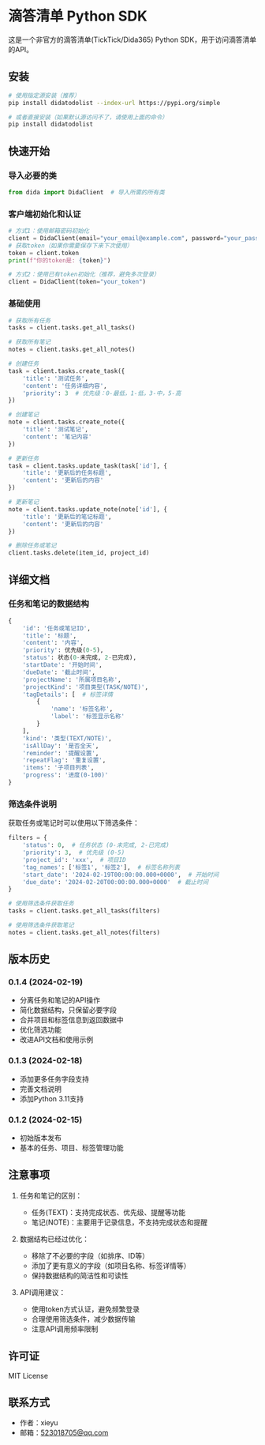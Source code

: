 # 滴答清单 Python SDK

这是一个非官方的滴答清单(TickTick/Dida365) Python SDK，用于访问滴答清单的API。

## 安装

```bash
# 使用指定源安装（推荐）
pip install didatodolist --index-url https://pypi.org/simple

# 或者直接安装（如果默认源访问不了，请使用上面的命令）
pip install didatodolist
```

## 快速开始

### 导入必要的类
```python
from dida import DidaClient  # 导入所需的所有类
```

### 客户端初始化和认证
```python
# 方式1：使用邮箱密码初始化
client = DidaClient(email="your_email@example.com", password="your_password")
# 获取token（如果你需要保存下来下次使用）
token = client.token
print(f"你的token是: {token}")

# 方式2：使用已有token初始化（推荐，避免多次登录）
client = DidaClient(token="your_token")
```

### 基础使用

```python
# 获取所有任务
tasks = client.tasks.get_all_tasks()

# 获取所有笔记
notes = client.tasks.get_all_notes()

# 创建任务
task = client.tasks.create_task({
    'title': '测试任务',
    'content': '任务详细内容',
    'priority': 3  # 优先级：0-最低，1-低，3-中，5-高
})

# 创建笔记
note = client.tasks.create_note({
    'title': '测试笔记',
    'content': '笔记内容'
})

# 更新任务
task = client.tasks.update_task(task['id'], {
    'title': '更新后的任务标题',
    'content': '更新后的内容'
})

# 更新笔记
note = client.tasks.update_note(note['id'], {
    'title': '更新后的笔记标题',
    'content': '更新后的内容'
})

# 删除任务或笔记
client.tasks.delete(item_id, project_id)
```

## 详细文档

### 任务和笔记的数据结构
```python
{
    'id': '任务或笔记ID',
    'title': '标题',
    'content': '内容',
    'priority': 优先级(0-5),
    'status': 状态(0-未完成, 2-已完成),
    'startDate': '开始时间',
    'dueDate': '截止时间',
    'projectName': '所属项目名称',
    'projectKind': '项目类型(TASK/NOTE)',
    'tagDetails': [  # 标签详情
        {
            'name': '标签名称',
            'label': '标签显示名称'
        }
    ],
    'kind': '类型(TEXT/NOTE)',
    'isAllDay': '是否全天',
    'reminder': '提醒设置',
    'repeatFlag': '重复设置',
    'items': '子项目列表',
    'progress': '进度(0-100)'
}
```

### 筛选条件说明
获取任务或笔记时可以使用以下筛选条件：
```python
filters = {
    'status': 0,  # 任务状态 (0-未完成, 2-已完成)
    'priority': 3,  # 优先级 (0-5)
    'project_id': 'xxx',  # 项目ID
    'tag_names': ['标签1', '标签2'],  # 标签名称列表
    'start_date': '2024-02-19T00:00:00.000+0000',  # 开始时间
    'due_date': '2024-02-20T00:00:00.000+0000'  # 截止时间
}

# 使用筛选条件获取任务
tasks = client.tasks.get_all_tasks(filters)

# 使用筛选条件获取笔记
notes = client.tasks.get_all_notes(filters)
```

## 版本历史

### 0.1.4 (2024-02-19)
- 分离任务和笔记的API操作
- 简化数据结构，只保留必要字段
- 合并项目和标签信息到返回数据中
- 优化筛选功能
- 改进API文档和使用示例

### 0.1.3 (2024-02-18)
- 添加更多任务字段支持
- 完善文档说明
- 添加Python 3.11支持

### 0.1.2 (2024-02-15)
- 初始版本发布
- 基本的任务、项目、标签管理功能

## 注意事项

1. 任务和笔记的区别：
   - 任务(TEXT)：支持完成状态、优先级、提醒等功能
   - 笔记(NOTE)：主要用于记录信息，不支持完成状态和提醒

2. 数据结构已经过优化：
   - 移除了不必要的字段（如排序、ID等）
   - 添加了更有意义的字段（如项目名称、标签详情等）
   - 保持数据结构的简洁性和可读性

3. API调用建议：
   - 使用token方式认证，避免频繁登录
   - 合理使用筛选条件，减少数据传输
   - 注意API调用频率限制

## 许可证
MIT License

## 联系方式
- 作者：xieyu
- 邮箱：523018705@qq.com 